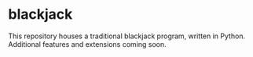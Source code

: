# blackjack

This repository houses a traditional blackjack program, written in Python. Additional features and extensions coming soon.

